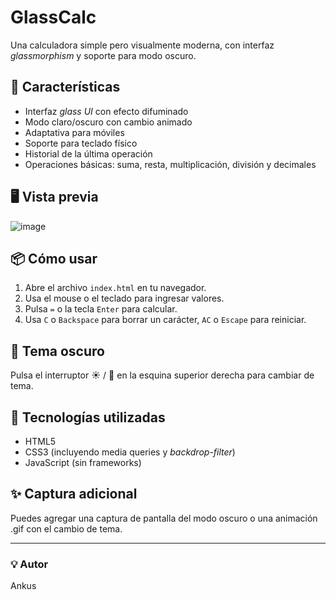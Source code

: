 # GlassCalc

Una calculadora simple pero visualmente moderna, con interfaz *glassmorphism* y soporte para modo oscuro.

## 🌟 Características

- Interfaz *glass UI* con efecto difuminado
- Modo claro/oscuro con cambio animado
- Adaptativa para móviles
- Soporte para teclado físico
- Historial de la última operación
- Operaciones básicas: suma, resta, multiplicación, división y decimales

## 🖥️ Vista previa

![image](https://github.com/user-attachments/assets/98a0b1e4-c040-48a6-8b2e-6b750d6fb343)

## 📦 Cómo usar

1. Abre el archivo `index.html` en tu navegador.
2. Usa el mouse o el teclado para ingresar valores.
3. Pulsa `=` o la tecla `Enter` para calcular.
4. Usa `C` o `Backspace` para borrar un carácter, `AC` o `Escape` para reiniciar.

## 🎨 Tema oscuro

Pulsa el interruptor ☀️ / 🌙 en la esquina superior derecha para cambiar de tema.

## 🔧 Tecnologías utilizadas

- HTML5
- CSS3 (incluyendo media queries y *backdrop-filter*)
- JavaScript (sin frameworks)

## ✨ Captura adicional

Puedes agregar una captura de pantalla del modo oscuro o una animación .gif con el cambio de tema.

---

### 💡 Autor

Ankus
